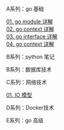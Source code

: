 A系列：go 基础

[01. go module 详解](mygo/blog/A01-go-module.md)\
[02. go context 详解](mygo/blog/A02-go-context.md)\
[03. go interface 详解](mygo/blog/A03-go-interface.md)\
[04. go context 详解](mygo/blog/A04-go-reflect.md)

B系列：python 笔记

B系列：数据库技术

C系列：网络技术

[01. IO 模型](mygo/blog/C01-IO.md)

D系列：Docker技术

E系列：go 高级
